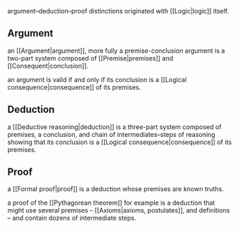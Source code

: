 argument–deduction–proof distinctions originated with [[Logic|logic]] itself.

## Argument

an [[Argument|argument]], more fully a premise-conclusion argument is a two-part system composed of [[Premise|premises]] and [[Consequent|conclusion]].

an argument is valid if and only if its conclusion is a [[Logical consequence|consequence]] of its premises.

## Deduction

a [[Deductive reasoning|deduction]] is a three-part system composed of premises, a conclusion, and chain of intermediates–steps of reasoning showing that its conclusion is a [[Logical consequence|consequence]] of its premises.

## Proof

a [[Formal proof|proof]] is a deduction whose premises are known truths. 

a proof of the [[Pythagorean theorem]] for example is a deduction that might use several premises – [[Axioms|axioms, postulates]], and definitions – and contain dozens of intermediate steps.